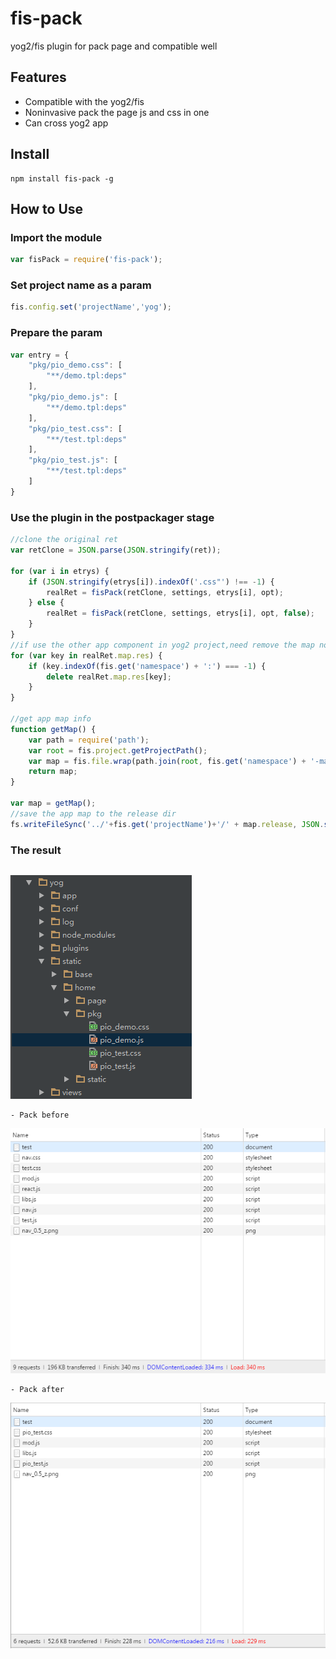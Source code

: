 # fis-pack
yog2/fis plugin for pack page and compatible well

## Features
- Compatible with the yog2/fis
- Noninvasive pack the page js and css in one
- Can cross yog2 app

## Install

```
npm install fis-pack -g
```

## How to Use

### Import the module
```js
var fisPack = require('fis-pack');
```
### Set project name as a param
```js
fis.config.set('projectName','yog');
```
### Prepare the param
```js
var entry = {
    "pkg/pio_demo.css": [
        "**/demo.tpl:deps"
    ],
    "pkg/pio_demo.js": [
        "**/demo.tpl:deps"
    ],
    "pkg/pio_test.css": [
        "**/test.tpl:deps"
    ],
    "pkg/pio_test.js": [
        "**/test.tpl:deps"
    ]
}
```
### Use the plugin in the postpackager stage
```js
//clone the original ret
var retClone = JSON.parse(JSON.stringify(ret));

for (var i in etrys) {
    if (JSON.stringify(etrys[i]).indexOf('.css"') !== -1) {
        realRet = fisPack(retClone, settings, etrys[i], opt);
    } else {
        realRet = fisPack(retClone, settings, etrys[i], opt, false);
    }
}
//if use the other app component in yog2 project,need remove the map not in the current app
for (var key in realRet.map.res) {
    if (key.indexOf(fis.get('namespace') + ':') === -1) {
        delete realRet.map.res[key];
    }
}

//get app map info
function getMap() {
    var path = require('path');
    var root = fis.project.getProjectPath();
    var map = fis.file.wrap(path.join(root, fis.get('namespace') + '-map.json'));
    return map;
}

var map = getMap();
//save the app map to the release dir
fs.writeFileSync('../'+fis.get('projectName')+'/' + map.release, JSON.stringify(realRet.map));

```
### The result
```
```
![github](https://github.com/nengc/resources/blob/master/fis-pack-01.png "github") 

```
- Pack before
```
![github](https://github.com/nengc/resources/blob/master/fis-pack-02.png "github") 

```
- Pack after
```
![github](https://github.com/nengc/resources/blob/master/fis-pack-03.png "github") 


